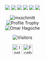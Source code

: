 
<div align=center>

   <img src="https://img.shields.io/badge/-.NET-blue?style=for-the-badge" />
   <img src="https://img.shields.io/badge/-c%23-purple?style=for-the-badge" />
   <img src="https://img.shields.io/badge/-MSSQL-orange?style=for-the-badge" />
   <img src="https://img.shields.io/badge/-Xamarin.Forms-blue?style=for-the-badge" />
   <img src="https://img.shields.io/badge/-MAUI-purple?style=for-the-badge" />
   <img src="https://img.shields.io/badge/-Blazor-purple?style=for-the-badge" />

   <p align="center"> 
   <img src="https://github-readme-stats.vercel.app/api/top-langs/?username=omarhagoche&layout=compact&hide=html" alt="mxschmitt" />
   <br>
<img src="https://github-profile-trophy.vercel.app/?username=omarhagoche&title=Followers,Joined2020,Commits,Issues,PullRequest&rank=-CC&row=5&column=5" alt="Profile Trophy" />
   <br>
   <img src="https://github-readme-stats.vercel.app/api?username=omarhagoche&show_icons=true" alt="Omar Hagoche" />
   </p>
  </div>

<!--<p align=center><a href="https://imgur.com/avEOGqH"><img src="https://i.imgur.com/avEOGqH.png" title="source: imgur.com"/></a></p>-->

<p align=center>                           
  <img align=center  src="https://visitor-badge.laobi.icu/badge?page_id=omarhagoche.omarhagoche" alt="Visitors">                     
</p>

<p align="center">
<a href="https://instagram.com/omarhagoche/" target="blank"><img align="center" src="https://cdn.jsdelivr.net/npm/simple-icons@7.8.0/icons/instagram.svg" alt="InstagramLink" height="32" width="32" /></a>
<a href="https://fb.com/omar.hakoush" target="blank"><img align="center" src="https://cdn.jsdelivr.net/npm/simple-icons@7.8.0/icons/facebook.svg" alt="FcebookLink" height="32" width="32" /></a>
</p>


